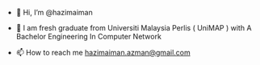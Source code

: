 - 👋 Hi, I’m @hazimaiman
- 👀 I am fresh graduate from Universiti Malaysia Perlis ( UniMAP ) with A Bachelor Engineering In Computer Network

- 📫 How to reach me hazimaiman.azman@gmail.com

<!---
hazimaiman/hazimaiman is a ✨ special ✨ repository because its `README.md` (this file) appears on your GitHub profile.
You can click the Preview link to take a look at your changes.
--->
